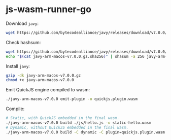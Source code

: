 # js-wasm-runner-go

Download `javy`:

```bash
wget https://github.com/bytecodealliance/javy/releases/download/v7.0.0/javy-arm-macos-v7.0.0.gz
```

Check hashsum:
```bash
wget https://github.com/bytecodealliance/javy/releases/download/v7.0.0/javy-arm-macos-v7.0.0.gz.sha256
echo "$(cat javy-arm-macos-v7.0.0.gz.sha256)" | shasum -a 256 javy-arm-macos-v7.0.0.gz | shasum -c
```

Install `javy`:

```bash
gzip -dk javy-arm-macos-v7.0.0.gz
chmod +x javy-arm-macos-v7.0.0
```

Emit QuickJS engine compiled to wasm:

```bash
./javy-arm-macos-v7.0.0 emit-plugin -o quickjs.plugin.wasm
```

Compile:
```bash
# Static, with QuickJS embedded in the final wasm.
./javy-arm-macos-v7.0.0 build ./js/hello.js -o static-hello.wasm 
# Dynamic, without QuickJS embedded in the final wasm.
./javy-arm-macos-v7.0.0 build -C dynamic -C plugin=quickjs.plugin.wasm -o dyn-hello.wasm ./js/hello.js 
```

